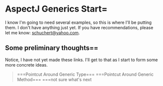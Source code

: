 # AspectJ Generics Start=

I know I'm going to need several examples, so this is where I'll be putting them. I don't have anything just yet. If you have recommendations, please let me know: schuchert@yahoo.com.

## Some preliminary thoughts==
Notice, I have not yet made these links. I'll get to that as I start to form some more concrete ideas.
> ===Pointcut Around Generic Type===
> ===Pointcut Around Generic Method===
> ===not sure what's next